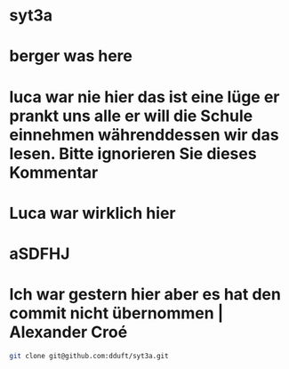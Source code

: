 # syt3a
# berger was here 
# luca war nie hier das ist eine lüge er prankt uns alle er will die Schule einnehmen wäh­rend­des­sen wir das lesen. Bitte ignorieren Sie dieses Kommentar
# Luca war wirklich hier
# aSDFHJ
# Ich war gestern hier aber es hat den commit nicht übernommen | Alexander Croé
````bash
git clone git@github.com:dduft/syt3a.git
````

